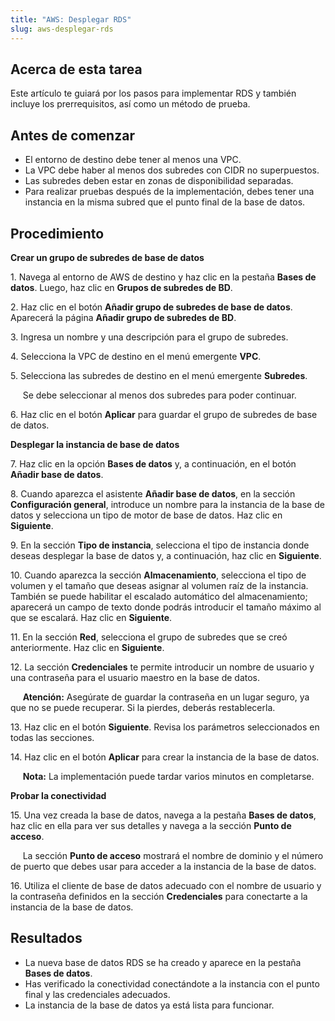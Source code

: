 ```yaml
---
title: "AWS: Desplegar RDS"
slug: aws-desplegar-rds
---
```



## Acerca de esta tarea

Este artículo te guiará por los pasos para implementar RDS y también incluye los prerrequisitos, así como un método de prueba.

## Antes de comenzar

- El entorno de destino debe tener al menos una VPC.
- La VPC debe haber al menos dos subredes con CIDR no superpuestos.
- Las subredes deben estar en zonas de disponibilidad separadas.
- Para realizar pruebas después de la implementación, debes tener una instancia en la misma subred que el punto final de la base de datos.

## Procedimiento

**Crear un grupo de subredes de base de datos**

1\. Navega al entorno de AWS de destino y haz clic en la pestaña **Bases de datos**. Luego, haz clic en **Grupos de subredes de BD**.

2\. Haz clic en el botón **Añadir grupo de subredes de base de datos**. Aparecerá la página **Añadir grupo de subredes de BD**.

3\. Ingresa un nombre y una descripción para el grupo de subredes.

4\. Selecciona la VPC de destino en el menú emergente **VPC**.

5\. Selecciona las subredes de destino en el menú emergente **Subredes**.

&nbsp;&nbsp;&nbsp;&nbsp;&nbsp;Se debe seleccionar al menos dos subredes para poder continuar.

6\. Haz clic en el botón **Aplicar** para guardar el grupo de subredes de base de datos.

**Desplegar la instancia de base de datos**

7\. Haz clic en la opción **Bases de datos** y, a continuación, en el botón **Añadir base de datos**.

8\. Cuando aparezca el asistente **Añadir base de datos**, en la sección **Configuración general**, introduce un nombre para la instancia de la base de datos y selecciona un tipo de motor de base de datos. Haz clic en **Siguiente**.

9\. En la sección **Tipo de instancia**, selecciona el tipo de instancia donde deseas desplegar la base de datos y, a continuación, haz clic en **Siguiente**.

10\. Cuando aparezca la sección **Almacenamiento**, selecciona el tipo de volumen y el tamaño que deseas asignar al volumen raíz de la instancia. También se puede habilitar el escalado automático del almacenamiento; aparecerá un campo de texto donde podrás introducir el tamaño máximo al que se escalará. Haz clic en **Siguiente**.

11\. En la sección **Red**, selecciona el grupo de subredes que se creó anteriormente. Haz clic en **Siguiente**.

12\. La sección **Credenciales** te permite introducir un nombre de usuario y una contraseña para el usuario maestro en la base de datos.

&nbsp;&nbsp;&nbsp;&nbsp;&nbsp;**Atención:** Asegúrate de guardar la contraseña en un lugar seguro, ya que no se puede recuperar. Si la pierdes, deberás restablecerla.

13\. Haz clic en el botón **Siguiente**. Revisa los parámetros seleccionados en todas las secciones.

14\. Haz clic en el botón **Aplicar** para crear la instancia de la base de datos.

&nbsp;&nbsp;&nbsp;&nbsp;&nbsp;**Nota:** La implementación puede tardar varios minutos en completarse.

**Probar la conectividad**

15\. Una vez creada la base de datos, navega a la pestaña **Bases de datos**, haz clic en ella para ver sus detalles y navega a la sección **Punto de acceso**.

&nbsp;&nbsp;&nbsp;&nbsp;&nbsp;La sección **Punto de acceso** mostrará el nombre de dominio y el número de puerto que debes usar para acceder a la instancia de la base de datos.

16\. Utiliza el cliente de base de datos adecuado con el nombre de usuario y la contraseña definidos en la sección **Credenciales** para conectarte a la instancia de la base de datos.

## Resultados

- La nueva base de datos RDS se ha creado y aparece en la pestaña **Bases de datos**.
- Has verificado la conectividad conectándote a la instancia con el punto final y las credenciales adecuados.
- La instancia de la base de datos ya está lista para funcionar.